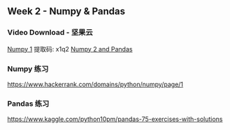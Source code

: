 ## Week 2 - Numpy & Pandas

### Video Download - 坚果云
[Numpy 1](https://pan.baidu.com/s/1QXQYOLzstpcwoszZdhucBg)  提取码: x1q2
[Numpy 2 and Pandas](https://www.jianguoyun.com/p/DcBOefUQzpi5CBig8JwD)


### Numpy 练习
https://www.hackerrank.com/domains/python/numpy/page/1


### Pandas 练习
https://www.kaggle.com/python10pm/pandas-75-exercises-with-solutions

